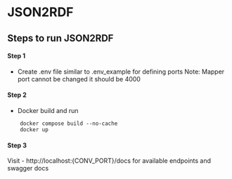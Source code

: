 # JSON2RDF

## Steps to run JSON2RDF

#### Step 1
- Create .env file similar to .env_example for defining ports
  Note: Mapper port cannot be changed it should be 4000

#### Step 2

- Docker build and run
```
    docker compose build --no-cache
    docker up
```

#### Step 3

Visit - http://localhost:{CONV_PORT}/docs for available endpoints and swagger docs
